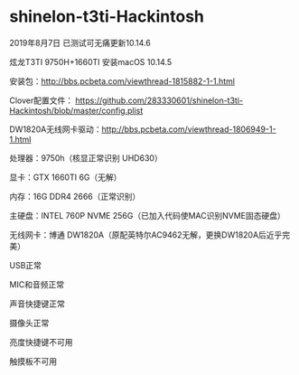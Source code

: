 # shinelon-t3ti-Hackintosh
2019年8月7日 已测试可无痛更新10.14.6

炫龙T3TI  9750H+1660TI 安装macOS 10.14.5

安装包：http://bbs.pcbeta.com/viewthread-1815882-1-1.html

Clover配置文件：
https://github.com/283330601/shinelon-t3ti-Hackintosh/blob/master/config.plist

DW1820A无线网卡驱动：http://bbs.pcbeta.com/viewthread-1806949-1-1.html

处理器：9750h（核显正常识别 UHD630）

显卡：GTX 1660TI 6G（无解）

内存：16G DDR4 2666（正常识别）

主硬盘：INTEL 760P NVME 256G（已加入代码使MAC识别NVME固态硬盘）

无线网卡：博通 DW1820A（原配英特尔AC9462无解，更换DW1820A后近乎完美）

USB正常

MIC和音频正常

声音快捷键正常

摄像头正常

亮度快捷键不可用

触摸板不可用
 
